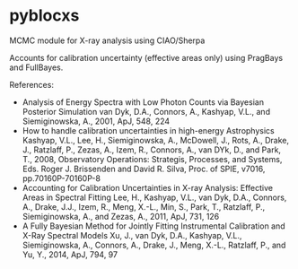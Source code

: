 # pyblocxs
MCMC module for X-ray analysis using CIAO/Sherpa

Accounts for calibration uncertainty (effective areas only) using PragBays and FullBayes.

References:
* Analysis of Energy Spectra with Low Photon Counts via Bayesian Posterior Simulation
  van Dyk, D.A., Connors, A., Kashyap, V.L., and Siemiginowska, A., 2001, ApJ, 548, 224
* How to handle calibration uncertainties in high-energy Astrophysics
  Kashyap, V.L., Lee, H., Siemiginowska, A., McDowell, J., Rots, A., Drake, J., Ratzlaff, P., Zezas, A., Izem, R., Connors, A., van DYk, D., and Park, T., 2008, Observatory Operations: Strategis, Processes, and Systems, Eds. Roger J. Brissenden and David R. Silva, Proc. of SPIE, v7016, pp.70160P-70160P-8
* Accounting for Calibration Uncertainties in X-ray Analysis: Effective Areas in Spectral Fitting
  Lee, H., Kashyap, V.L., van Dyk, D.A., Connors, A., Drake, J.J., Izem, R., Meng, X.-L., Min, S., Park, T., Ratzlaff, P., Siemiginowska, A., and Zezas, A., 2011, ApJ, 731, 126
* A Fully Bayesian Method for Jointly Fitting Instrumental Calibration and X-Ray Spectral Models
  Xu, J., van Dyk, D.A., Kashyap, V.L., Siemiginowska, A., Connors, A., Drake, J., Meng, X.-L., Ratzlaff, P., and Yu, Y., 2014, ApJ, 794, 97
